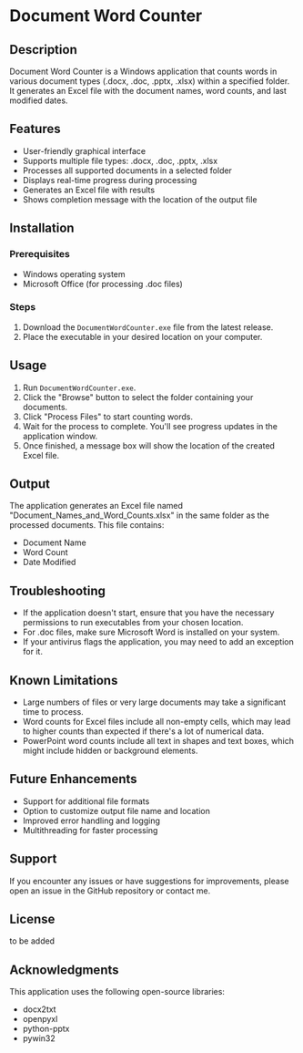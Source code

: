 # Document Word Counter

## Description
Document Word Counter is a Windows application that counts words in various document types (.docx, .doc, .pptx, .xlsx) within a specified folder. It generates an Excel file with the document names, word counts, and last modified dates.

## Features
- User-friendly graphical interface
- Supports multiple file types: .docx, .doc, .pptx, .xlsx
- Processes all supported documents in a selected folder
- Displays real-time progress during processing
- Generates an Excel file with results
- Shows completion message with the location of the output file

## Installation

### Prerequisites
- Windows operating system
- Microsoft Office (for processing .doc files)

### Steps
1. Download the `DocumentWordCounter.exe` file from the latest release.
2. Place the executable in your desired location on your computer.

## Usage
1. Run `DocumentWordCounter.exe`.
2. Click the "Browse" button to select the folder containing your documents.
3. Click "Process Files" to start counting words.
4. Wait for the process to complete. You'll see progress updates in the application window.
5. Once finished, a message box will show the location of the created Excel file.

## Output
The application generates an Excel file named "Document_Names_and_Word_Counts.xlsx" in the same folder as the processed documents. This file contains:
- Document Name
- Word Count
- Date Modified

## Troubleshooting
- If the application doesn't start, ensure that you have the necessary permissions to run executables from your chosen location.
- For .doc files, make sure Microsoft Word is installed on your system.
- If your antivirus flags the application, you may need to add an exception for it.

## Known Limitations
- Large numbers of files or very large documents may take a significant time to process.
- Word counts for Excel files include all non-empty cells, which may lead to higher counts than expected if there's a lot of numerical data.
- PowerPoint word counts include all text in shapes and text boxes, which might include hidden or background elements.

## Future Enhancements
- Support for additional file formats
- Option to customize output file name and location
- Improved error handling and logging
- Multithreading for faster processing

## Support
If you encounter any issues or have suggestions for improvements, please open an issue in the GitHub repository or contact me.

## License
to be added 

## Acknowledgments
This application uses the following open-source libraries:
- docx2txt
- openpyxl
- python-pptx
- pywin32
